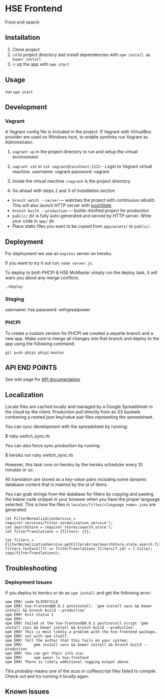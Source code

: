 # HSE Frontend
Front end search

## Installation

1. Clone project
2. `cd` to project directory and install dependencies with `npm install && bower install`
3. :fire: up the app with `npm start`

## Usage

run `npm start`

## Development

### Vagrant

A Vagrant config file is included in the project.
If Vagrant with VirtualBox provider are used on Windows host, to enable symlinks run Vagrant as Administrator.

1. `vagrant up` in the project directory to run and setup the virtual environment.
2. `vagrant ssh` or `ssh vagrant@localhost:2222` - Login to Vagrant virtual machine.
username: vagrant
password: vagrant

3. Inside the virtual machine `/vagrant` is the project directory
4. Go ahead with steps 2 and 3 of Installation section

- `brunch watch --server` — watches the project with continuous rebuild. This will also launch HTTP server with [pushState](https://developer.mozilla.org/en-US/docs/Web/Guide/API/DOM/Manipulating_the_browser_history).
- `brunch build --production` — builds minified project for production
- `public/` dir is fully auto-generated and served by HTTP server.  Write your code in `app/` dir.
- Place static files you want to be copied from `app/assets/` to `public/`.

## Deployment

For deployment we use an `express` server on heroku.

If you want to try it out run: `node server.js`.

To deploy to both PHCPI & HSE McMaster simply run the deploy task, it will warn you about any merge conflicts.

```
./deploy
```

### Staging

username: hse
password: withgreatpower

### PHCPI

To create a custom version for PHCPI we created a separte branch and a new app. Make sure to merge all
changes into that branch and deploy to the app using the following command:

    git push phcpi phcpi:master

## API END POINTS

See wiki page for [API documentation](https://github.com/func-i/hse-frontend/wiki/API-End-Points)

## Localization

Locale files are cached locally and managed by a Google Spreadsheet in the cloud by the client. Production pull directly from an S3 buckete contianing a nested json key/value pair files represeting the spreadsheet.

You can sync development with the spreadsheet by running:

   $ ruby switch_sync.rb

 You can also force sync production by running

   $ heroku run ruby switch_sync.rb

However, this task runs on heroku by the heroku scheduler every 10 minutes or so.

All translation are stored as a key-value pairs including some dynamic database content that is makred by the id
of items.

You can grab strings from the database for filters by copying and pasting the below code snippet in your browser
when you have the proper language selected. This is how the files in `locales/filtes/<language_name>.json` are generated.

    let FilterNormalizationService = require('services/filter_normalization_service');
    let SearchStore = require('stores/search_store');
    let filterTranslations = {filters: {}};

    let filters = FilterNormalizationService.getFiltersArray(SearchStore.state.search.filters);
    filters.forEach((f) => filterTranslations.filters[f.id] = f.title);
    copy(filterTranslations);

## Troubleshooting

### Deployment Issues

If you deploy to heroku or do an `npm install` and get the following error:

```
npm ERR! code ELIFECYCLE
npm ERR! hse-frontend@0.0.1 postinstall: `gem install sass && bower install && brunch build --production`
npm ERR! Exit status 1
npm ERR!
npm ERR! Failed at the hse-frontend@0.0.1 postinstall script 'gem install sass && bower install && brunch build --production'.
npm ERR! This is most likely a problem with the hse-frontend package,
npm ERR! not with npm itself.
npm ERR! Tell the author that this fails on your system:
npm ERR!     gem install sass && bower install && brunch build --production
npm ERR! You can get their info via:
npm ERR!     npm owner ls hse-frontend
npm ERR! There is likely additional logging output above.
```

This probably means one of the scss or coffeescript files failed to compile. Check out and try running it locally again.

## Known Issues
